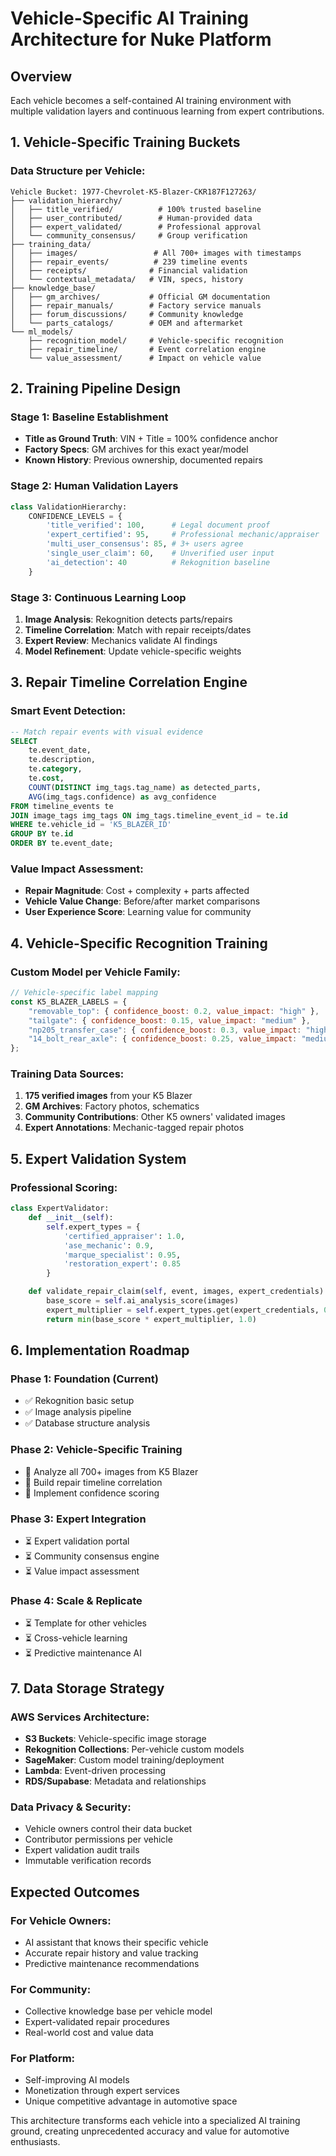 # Vehicle-Specific AI Training Architecture for Nuke Platform

## Overview
Each vehicle becomes a self-contained AI training environment with multiple validation layers and continuous learning from expert contributions.

## 1. Vehicle-Specific Training Buckets

### Data Structure per Vehicle:
```
Vehicle Bucket: 1977-Chevrolet-K5-Blazer-CKR187F127263/
├── validation_hierarchy/
│   ├── title_verified/          # 100% trusted baseline
│   ├── user_contributed/        # Human-provided data
│   ├── expert_validated/        # Professional approval
│   └── community_consensus/     # Group verification
├── training_data/
│   ├── images/                 # All 700+ images with timestamps
│   ├── repair_events/          # 239 timeline events
│   ├── receipts/              # Financial validation
│   └── contextual_metadata/   # VIN, specs, history
├── knowledge_base/
│   ├── gm_archives/           # Official GM documentation
│   ├── repair_manuals/        # Factory service manuals
│   ├── forum_discussions/     # Community knowledge
│   └── parts_catalogs/        # OEM and aftermarket
└── ml_models/
    ├── recognition_model/     # Vehicle-specific recognition
    ├── repair_timeline/       # Event correlation engine
    └── value_assessment/      # Impact on vehicle value
```

## 2. Training Pipeline Design

### Stage 1: Baseline Establishment
- **Title as Ground Truth**: VIN + Title = 100% confidence anchor
- **Factory Specs**: GM archives for this exact year/model
- **Known History**: Previous ownership, documented repairs

### Stage 2: Human Validation Layers
```python
class ValidationHierarchy:
    CONFIDENCE_LEVELS = {
        'title_verified': 100,      # Legal document proof
        'expert_certified': 95,     # Professional mechanic/appraiser
        'multi_user_consensus': 85, # 3+ users agree
        'single_user_claim': 60,    # Unverified user input
        'ai_detection': 40          # Rekognition baseline
    }
```

### Stage 3: Continuous Learning Loop
1. **Image Analysis**: Rekognition detects parts/repairs
2. **Timeline Correlation**: Match with repair receipts/dates
3. **Expert Review**: Mechanics validate AI findings
4. **Model Refinement**: Update vehicle-specific weights

## 3. Repair Timeline Correlation Engine

### Smart Event Detection:
```sql
-- Match repair events with visual evidence
SELECT
    te.event_date,
    te.description,
    te.category,
    te.cost,
    COUNT(DISTINCT img_tags.tag_name) as detected_parts,
    AVG(img_tags.confidence) as avg_confidence
FROM timeline_events te
JOIN image_tags img_tags ON img_tags.timeline_event_id = te.id
WHERE te.vehicle_id = 'K5_BLAZER_ID'
GROUP BY te.id
ORDER BY te.event_date;
```

### Value Impact Assessment:
- **Repair Magnitude**: Cost + complexity + parts affected
- **Vehicle Value Change**: Before/after market comparisons
- **User Experience Score**: Learning value for community

## 4. Vehicle-Specific Recognition Training

### Custom Model per Vehicle Family:
```javascript
// Vehicle-specific label mapping
const K5_BLAZER_LABELS = {
    "removable_top": { confidence_boost: 0.2, value_impact: "high" },
    "tailgate": { confidence_boost: 0.15, value_impact: "medium" },
    "np205_transfer_case": { confidence_boost: 0.3, value_impact: "high" },
    "14_bolt_rear_axle": { confidence_boost: 0.25, value_impact: "medium" }
};
```

### Training Data Sources:
1. **175 verified images** from your K5 Blazer
2. **GM Archives**: Factory photos, schematics
3. **Community Contributions**: Other K5 owners' validated images
4. **Expert Annotations**: Mechanic-tagged repair photos

## 5. Expert Validation System

### Professional Scoring:
```python
class ExpertValidator:
    def __init__(self):
        self.expert_types = {
            'certified_appraiser': 1.0,
            'ase_mechanic': 0.9,
            'marque_specialist': 0.95,
            'restoration_expert': 0.85
        }

    def validate_repair_claim(self, event, images, expert_credentials):
        base_score = self.ai_analysis_score(images)
        expert_multiplier = self.expert_types.get(expert_credentials, 0.5)
        return min(base_score * expert_multiplier, 1.0)
```

## 6. Implementation Roadmap

### Phase 1: Foundation (Current)
- ✅ Rekognition basic setup
- ✅ Image analysis pipeline
- ✅ Database structure analysis

### Phase 2: Vehicle-Specific Training
- 🔄 Analyze all 700+ images from K5 Blazer
- 🔄 Build repair timeline correlation
- 🔄 Implement confidence scoring

### Phase 3: Expert Integration
- ⏳ Expert validation portal
- ⏳ Community consensus engine
- ⏳ Value impact assessment

### Phase 4: Scale & Replicate
- ⏳ Template for other vehicles
- ⏳ Cross-vehicle learning
- ⏳ Predictive maintenance AI

## 7. Data Storage Strategy

### AWS Services Architecture:
- **S3 Buckets**: Vehicle-specific image storage
- **Rekognition Collections**: Per-vehicle custom models
- **SageMaker**: Custom model training/deployment
- **Lambda**: Event-driven processing
- **RDS/Supabase**: Metadata and relationships

### Data Privacy & Security:
- Vehicle owners control their data bucket
- Contributor permissions per vehicle
- Expert validation audit trails
- Immutable verification records

## Expected Outcomes

### For Vehicle Owners:
- AI assistant that knows their specific vehicle
- Accurate repair history and value tracking
- Predictive maintenance recommendations

### For Community:
- Collective knowledge base per vehicle model
- Expert-validated repair procedures
- Real-world cost and value data

### For Platform:
- Self-improving AI models
- Monetization through expert services
- Unique competitive advantage in automotive space

This architecture transforms each vehicle into a specialized AI training ground, creating unprecedented accuracy and value for automotive enthusiasts.